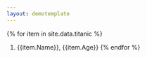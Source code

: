 ```yaml
---
layout: demotemplate
---
```


{% for item in site.data.titanic %} 
1. {{item.Name}},  {{item.Age}} 
{% endfor %}